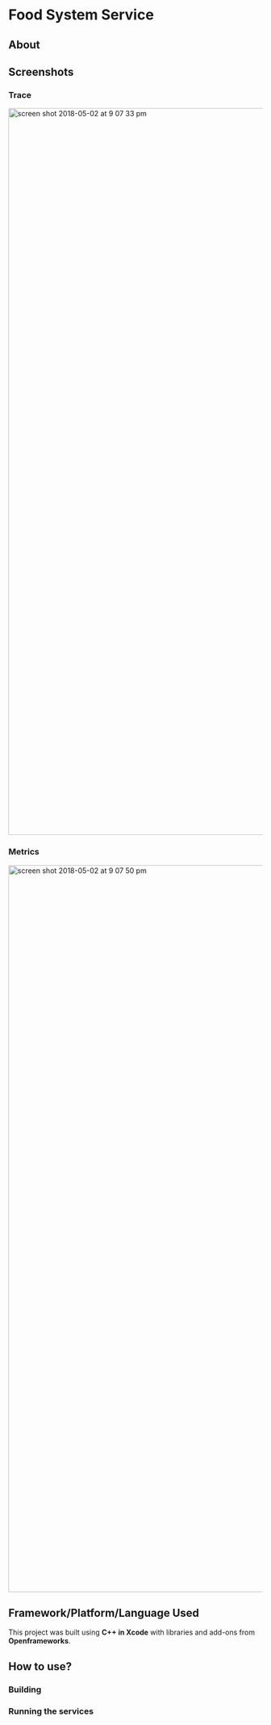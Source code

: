 # Food System Service
## About


## Screenshots

### Trace
<img width="1440" alt="screen shot 2018-05-02 at 9 07 33 pm" src="https://user-images.githubusercontent.com/31712484/39557902-6a7d9cca-4e50-11e8-827b-7335fbba8a73.png">

### Metrics
<img width="1440" alt="screen shot 2018-05-02 at 9 07 50 pm" src="https://user-images.githubusercontent.com/31712484/39557903-6a8e8bca-4e50-11e8-93a5-569b4875c004.png">


## Framework/Platform/Language Used
This project was built using **C++ in Xcode** with libraries and add-ons from **Openframeworks**.

## How to use?

### Building

### Running the services


